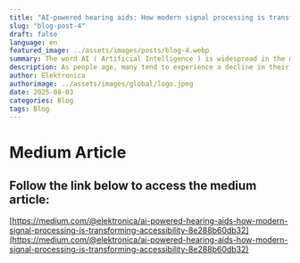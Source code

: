 ```yaml
---
title: "AI-powered hearing aids: How modern signal processing is transforming accessibility"
slug: "blog-post-4"
draft: false
language: en
featured_image: ../assets/images/posts/blog-4.webp
summary: The word AI ( Artificial Intelligence ) is widespread in the modern world. People can learn about the various events that occur around the world through AI. AI is omnipresent. In this article, we will delve into AI-powered hearing aids, with a primary focus on their signal processing capabilities.
description: As people age, many tend to experience a decline in their hearing ability due to physical or genetic reasons. The hearing aid is a device that helps people regain auditory ability. Today’s hearing aids are smaller, yet they are more powerful than ever before. How exactly does a hearing aid work ? Well, it consists of four main components, namely the microphone, amplifier, speaker, and battery. The microphone picks up sound waves and converts these into digital signals that are then sent to an amplifier. The amplifier works by increasing the strength of the digital signals and sending them to the speaker. The speaker then produces amplified sound to the ear. Tiny hair cells called stereocilia present inside the cochlea ( inner ear ) detect vibrations, convert them into electrical signals that the brain processes as sound. Hearing aids are, in turn, powered by batteries, either disposable or rechargeable, depending upon the model. In addition to all these, there can be secondary components like volume control, ear hook, earmold, vent ( to prevent infections and for ventilation ), and wax guard ( keeps the instrument away from wax ).
author: Elektronica
authorimage: ../assets/images/global/logo.jpeg
date: 2025-08-03
categories: Blog
tags: Blog
---
```

# Medium Article

## Follow the link below to access the medium article:
[https://medium.com/@elektronica/ai-powered-hearing-aids-how-modern-signal-processing-is-transforming-accessibility-8e288b60db32](https://medium.com/@elektronica/ai-powered-hearing-aids-how-modern-signal-processing-is-transforming-accessibility-8e288b60db32)

